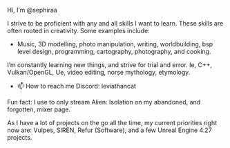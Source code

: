 Hi, I’m @sephiraa

I strive to be proficient with any and all skills I want to learn. These skills are often rooted in creativity. 
Some examples include:
- Music, 3D modelling, photo manipulation, writing, worldbuilding, bsp level design, programming, cartography, photography, and cooking.

I’m constantly learning new things, and strive for trial and error.
Ie, C++, Vulkan/OpenGL, Ue, video editing, norse mythology, etymology.

- 📫 How to reach me
Discord: leviathancat
  
Fun fact: I use to only stream Alien: Isolation on my abandoned, and forgotten, mixer page.



As I have a lot of projects on the go all the time, my current priorities right now are:
Vulpes, SIREN, Refur (Software), and a few Unreal Engine 4.27 projects.

<!---
sephiraa/sephiraa is a ✨ special ✨ repository because its `README.md` (this file) appears on your GitHub profile.
You can click the Preview link to take a look at your changes.
--->
